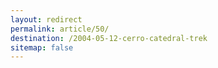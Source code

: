 ```yaml
---
layout: redirect
permalink: article/50/
destination: /2004-05-12-cerro-catedral-trek
sitemap: false
---
```

